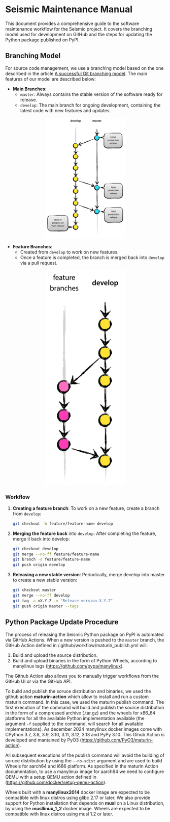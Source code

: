 # Seismic Maintenance Manual
This document provides a comprehensive guide to the software maintenance workflow for the Seismic project. It covers the branching model used for development on GitHub and the steps for updating the Python package published on PyPI.

## Branching Model
For source code management, we use a branching model based on the one described in the article [A successful Git branching model](https://nvie.com/posts/a-successful-git-branching-model/).
The main features of our model are described below:
- **Main Branches**:
  - `master`: Always contains the stable version of the software ready for release.
  - `develop`: The main branch for ongoing development, containing the latest code with new features and updates.
<p align="center">
    <img src="imgs/main_branches.png" width="50%" height="auto"/>
</p>

- **Feature Branches**:
  - Created from `develop` to work on new features.
  - Once a feature is completed, the branch is merged back into `develop` via a pull request.
<p align="center">
    <img src="imgs/feature_branches.png" width="50%" height="auto"/>
</p>


### Workflow

1. **Creating a feature branch**:
   To work on a new feature, create a branch from `develop`:
   ```bash
   git checkout -b feature/feature-name develop
   ```
2. **Merging the feature back** into `develop`: 
    After completing the feature, merge it back into develop:
    ```bash
    git checkout develop
    git merge --no-ff feature/feature-name
    git branch -d feature/feature-name
    git push origin develop
    ```
3. **Releasing a new stable version**: 
    Periodically, merge develop into master to create a new stable version:
    ```bash
    git checkout master
    git merge --no-ff develop
    git tag -a vX.Y.Z -m "Release version X.Y.Z"
    git push origin master --tags
    ```


## Python Package Update Procedure
The process of releasing the Seismic Python package on PyPI is automated via GitHub Actions.
When a new version is pushed to the `master` branch, the GitHub Action defined in /.github/workflow/maturin_publish.yml will:
1. Build and upload the source distribution.
2. Build and upload binaries in the form of Python Wheels, according to manylinux tags (https://github.com/pypa/manylinux).  
 
The Github Action also allows you to manually trigger workflows from the GitHub UI or via the GitHub API.

To build and publish the soruce distribution and binaries, we used the github action **maturin-action** which allow to install and run a custom maturin command. In this case, we used the maturin publish command. The first execution of the command will build and publish the source distribution in the form of a compressed archive (.tar.gz) and the wheels for x86_64 platforms for all the available Python implementation available (the argument `-f` supplied to the command, will search for all available implementations). As december 2024 manylinux docker images come with CPython 3.7, 3.8, 3.9, 3.10, 3.11, 3.12, 3.13 and PyPy 3.10. This Gihub Action is developed and mantained by PyO3 (https://github.com/PyO3/maturin-action).

All subsequent executions of the publish command will avoid the building of soruce distribution by using the `--no-sdist` argument and are used to build Wheels for aarch64 and i686 platform.
As specified in the maturin Action documentation, to use a manylinux image for aarch64 we need to configure QEMU with a setup QEMU action defined in (https://github.com/docker/setup-qemu-action).

Wheels built with a **manylinux2014** docker image are expected to be compatible with linux distros using glibc 2.17 or later. 
We also provide support for Python installation that depends on **musl** on a Linux distribution, by using the **musllinux_1_2** docker image. Wheels are expected to be compatible with linux distros using musl 1.2 or later.